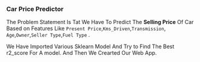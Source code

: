 ### Car Price Predictor

The Problem Statement Is Tat We Have To Predict The **Selling Price** Of Car Based on Features Like `Present Price`,`Kms_Driven`,`Transmission`,  `Age`,`Owner`,`Seller Type`,`Fuel Type`   .



We Have Imported Various Sklearn Model And Try to Find The Best r2_score For A model. And Then We Crearted Our Web App.

